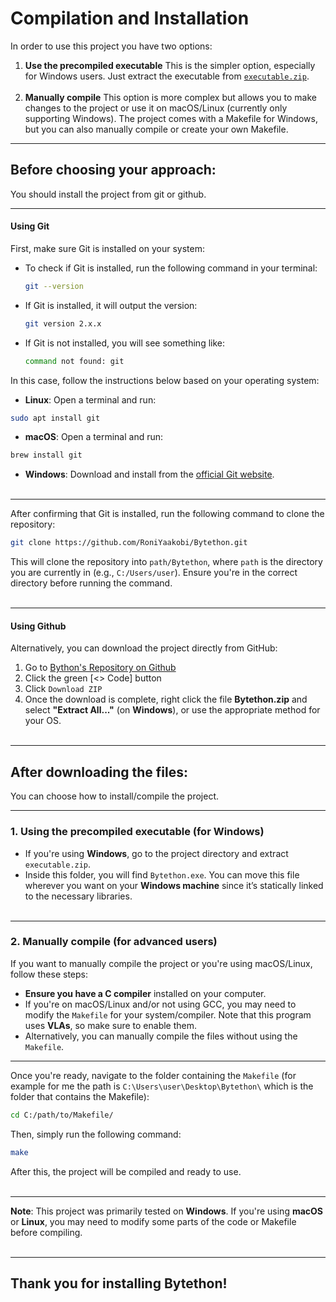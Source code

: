# Compilation and Installation

In order to use this project you have two options:

1. **Use the precompiled executable** 
This is the simpler option, especially for Windows users. Just extract the executable from [`executable.zip`](/executable.zip).
<br><br>
2. **Manually compile** 
This option is more complex but allows you to make changes to the project or use it on macOS/Linux (currently only supporting Windows). The project comes with a Makefile for Windows, but you can also manually compile or create your own Makefile.

___

## Before choosing your approach:
You should install the project from git or github.
___

#### Using Git
First, make sure Git is installed on your system:

- To check if Git is installed, run the following command in your terminal:
    ```bash
    git --version
    ```
-  If Git is installed, it will output the version:
    ```bash
    git version 2.x.x
    ```
- If Git is not installed, you will see something like:
    ```bash
    command not found: git
    ```
In this case, follow the instructions below based on your operating system:

- **Linux**: Open a terminal and run:
```bash
sudo apt install git
```

- **macOS**: Open a terminal and run:
```bash
brew install git
```
 - **Windows**: Download and install from the [official Git website](https://git-scm.com/).
<br><br>
___

After confirming that Git is installed, run the following command to clone the repository:

```bash
git clone https://github.com/RoniYaakobi/Bytethon.git
```

This will clone the repository into `path/Bytethon`, where `path` is the directory you are currently in (e.g., `C:/Users/user`). Ensure you're in the correct directory before running the command.
<br><br>
___

#### Using Github
Alternatively, you can download the project directly from GitHub:
1. Go to [Bython's Repository on Github](https://github.com/RoniYaakobi/Bytethon)
2. Click the green [<> Code] button
3. Click `Download ZIP`
4. Once the download is complete, right click the file **Bytethon.zip** and select **"Extract All..."** (on **Windows**), or use the appropriate method for your OS.
<br><br>
___

## After downloading the files:
You can choose how to install/compile the project.

___

### 1. Using the precompiled executable (for Windows)
- If you're using **Windows**, go to the project directory and extract `executable.zip`.
- Inside this folder, you will find `Bytethon.exe`. You can move this file wherever you want on your **Windows machine** since it’s statically linked to the necessary libraries.
<br><br>
___

### 2. Manually compile (for advanced users)
If you want to manually compile the project or you're using macOS/Linux, follow these steps:
 - **Ensure you have a C compiler** installed on your computer.
 - If you're on macOS/Linux and/or not using GCC, you may need to modify the `Makefile` for your system/compiler. Note that this program uses **VLAs**, so make sure to enable them.
 - Alternatively, you can manually compile the files without using the `Makefile`.

___

Once you're ready, navigate to the folder containing the `Makefile` (for example for me the path is `C:\Users\user\Desktop\Bytethon\` which is the folder that contains the Makefile):
```bash
cd C:/path/to/Makefile/
```
Then, simply run the following command:
```bash
make
```

After this, the project will be compiled and ready to use.
<br><br>
___

**Note**: This project was primarily tested on **Windows**. If you're using **macOS** or **Linux**, you may need to modify some parts of the code or Makefile before compiling.
<br><br>
___
## Thank you for installing Bytethon!